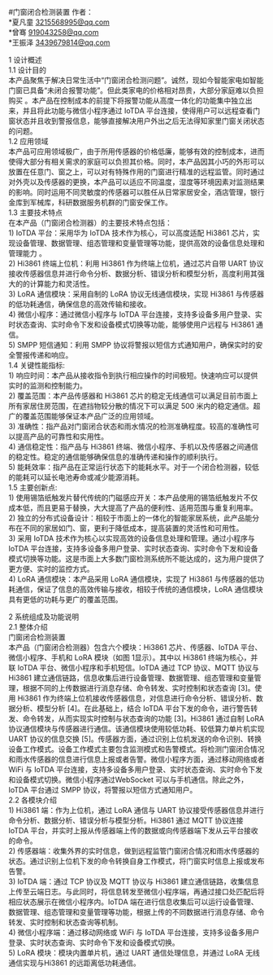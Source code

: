 
#门窗闭合检测装置
作者：<br>
*夏凡童	3215568995@qq.com<br>
*曾骞	919043258@qq.com<br>
*王振泽	3439679814@qq.com<br>
<p>
1 设计概述<br>
	1.1 设计目的<br>
		本产品聚焦于解决日常生活中“门窗闭合检测问题”。诚然，现如今智能家电如智能门窗已具备“未闭合报警功能”。但此类家电的价格相对昂贵，大部分家庭难以负担购买 。本产品在控制成本的前提下将报警功能从高度一体化的功能集中独立出来，并且将此功能与微信小程序通过 IoTDA 平台连接，使得用户可以远程查看门窗状态并且收到警报信息，能够直接解决用户外出之后无法得知家里门窗关闭状态的问题。<br>
	1.2 应用领域<br>
		本产品可应用领域极广，由于所用传感器的价格低廉，能够有效的控制成本，进而使得大部分有相关需求的家庭可以负担其价格。同时，本产品因其小巧的外形可以放置在任意门、窗之上，可以对有特殊作用的门窗进行精准的远程监管。同时通过对外壳以及传感器的更换，本产品可以适应不同温度，湿度等环境因素对监测结果的影响。同时运用不同灵敏度的传感器可以胜任从日常家居安全，酒店管理，银行金库到军械库，科研数据服务机群的门窗安保工作。<br>
	1.3 主要技术特点<br>
		在本产品（门窗闭合检测器）的主要技术特点包括：<br>
		1) IoTDA 平台：采用华为 IoTDA 技术作为核心，可以高度适配 Hi3861 芯片，实现设备管理、数据管理、组态管理和变量管理等功能，提供高效的设备信息处理和管理能力 。<br>
		2) Hi3861 终端上位机：利用 Hi3861 作为终端上位机，通过芯片自带 UART 协议接收传感器信息并进行命令分析、数据分析、错误分析和模型分析，高度利用其强大的的计算能力和灵活性。<br>
		3) LoRA 通信模块：采用自制的 LoRA 协议无线通信模块，实现 Hi3861 与传感器的低功耗通信，确保信息的高效传输和接收。<br>
		4) 微信小程序：通过微信小程序与 IoTDA 平台连接，支持多设备多用户登录、实时状态查询、实时命令下发和设备模式切换等功能，能够使用户远程与 Hi3861 通信。<br>
		5) SMPP 短信通知：利用 SMPP 协议将警报以短信方式通知用户，确保实时的安全警报传递和响应。<br>
1.4 关键性能指标:<br>
		1) 响应时间：本产品从接收指令到执行相应操作的时间极短。快速响应可以提供实时的监测和控制能力。<br>
		2) 覆盖范围：本产品传感器和 Hi3861 芯片的稳定无线通信可以满足目前市面上所有家居住房范围，在遮挡物较分散的情况下可以满足 500 米内的稳定通信。超广的覆盖范围能够保证本产品广泛的应用领域。<br>
		3) 准确性：指产品对门窗闭合状态和雨水情况的检测准确程度。较高的准确性可以提高产品的可靠性和实用性。<br>
		4) 通信稳定性：指产品与 Hi3861 终端、微信小程序、手机以及传感器之间通信的稳定性。稳定的通信能够确保信息的准确传递和操作的顺利执行。<br>
		5) 能耗效率：指产品在正常运行状态下的能耗水平。对于一个闭合检测器，较低的能耗可以延长电池寿命或减少能源消耗。<br>
1.5 主要创新点:<br>
		1) 使用锡箔纸触发片替代传统的门磁感应开关：本产品使用的锡箔纸触发片不仅成本低，而且更易于替换，大大提高了产品的便利性、适用范围与重复利用率。<br>
		2) 独立的分布式设备设计：相较于市面上的一体化的智能家居系统，此产品能分布在不同的家居如门、窗，更利于降低成本，提高装置的灵活性和可用性。<br>
		3) 采用 IoTDA 技术作为核心以实现高效的设备信息处理和管理。通过小程序与 IoTDA 平台连接，支持多设备多用户登录、实时状态查询、实时命令下发和设备模式切换等功能。这是市面上大多数门窗检测系统所不能达成的，这为用户提供了更方便、实时的监控方式。<br>
		4) LoRA 通信模块：本产品采用 LoRA 通信模块，实现了 Hi3861 与传感器的低功耗通信，保证了信息的高效传输与接收，相较于传统的通信模块，LoRA 通信模块具有更低的功耗与更广的覆盖范围。<br>
</p>
2 系统组成及功能说明<br>
	2.1 整体介绍<br>
	门窗闭合检测装置<br>
	本产品（门窗闭合检测器）包含六个模块：Hi3861 芯片、传感器、IoTDA 平台、微信小程序、手机和 LoRA 模块（如图 1显示）。其中以 Hi3861 终端为核心，并联 IoTDA 平台、微信小程序和手机短信。IoTDA 通过 TCP 协议、MQTT 协议与 Hi3861 建立通信链路，信息收集后进行设备管理、数据管理、组态管理和变量管理，根据不同的上传数据进行消息存储、命令转发、实时控制和状态查询 [3]。使用 Hi3861 作为终端上位机接收传感器信息，对信息进行命令分析、错误分析、数据分析、模型分析 [4]。在此基础上，结合 IoTDA 平台下发的命令，进行警告转发、命令转发，从而实现实时控制与状态查询的功能 [3]。Hi3861 通过自制 LoRA 协议通信模块与传感器进行通信。该通信模块使用较低功耗、较低算力单片机实现 UART 协议的信息交换 [5]。传感器方面，通过识别上位机发送的命令识别、转换设备工作模式。设备工作模式主要包含监测模式和告警模式。将检测门窗闭合情况和雨水传感器的信息进行信息上报或者告警。微信小程序方面，通过移动网络或者WiFi 与 IoTDA 平台连接，支持多设备多用户登录、实时状态查询、实时命令下发和设备模式切换。微信小程序通过WebSocket 可以与手机通信。除此之外，IoTDA 平台通过 SMPP 协议，将警报以短信方式通知用户。<br>
	2.2 各模块介绍<br>
		1) Hi3861 端：作为上位机，通过 LoRA 通信与 UART 协议接受传感器信息并进行命令分析、数据分析、错误分析与模型分析。Hi3861 通过 MQTT 协议连接 IoTDA 平台，并实时上报从传感器端上传的数据或向传感器端下发从云平台接收的命令。<br>
		2) 传感器端：收集外界的实时信息，做到远程监管门窗闭合情况和雨水传感器的状态。通过识别上位机下发的命令转换自身工作模式，将门窗实时信息上报或发布告警。<br>
		3) IoTDA 端：通过 TCP 协议及 MQTT 协议与 Hi3861 建立通信链路，收集信息上传至云端日志。与此同时，将信息转发至微信小程序端，再通过接口处匹配后将相应状态展示在微信小程序内。IoTDA 端在进行信息收集后可以运行设备管理、数据管理、组态管理和变量管理等功能，根据上传的不同数据进行消息存储、命令转发、实时控制和状态查询等机制。<br>
		4) 微信小程序端：通过移动网络或 WiFi 与 IoTDA 平台连接，支持多设备多用户登录、实时状态查询、实时命令下发和设备模式切换。<br>
		5) LoRA 模块：模块内置单片机，通过 UART 通信处理信息，并通过 LoRA 无线通信实现与Hi3861 的远距离低功耗通信。<br>
